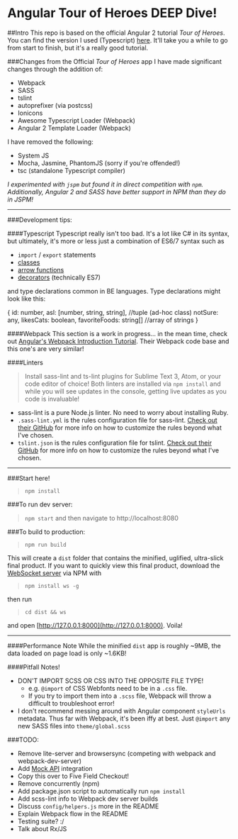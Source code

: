 # Angular Tour of Heroes DEEP Dive!

##Intro
This repo is based on the official Angular 2 tutorial _Tour of Heroes_. You can find the version I used (Typescript) [here](https://angular.io/docs/ts/latest/tutorial/). It'll take you a while to go from start to finish, but it's a really good tutorial.

###Changes from the Official _Tour of Heroes_ app
I have made significant changes through the addition of:
- Webpack
- SASS
- tslint
- autoprefixer (via postcss)
- Ionicons
- Awesome Typescript Loader (Webpack)
- Angular 2 Template Loader (Webpack)

I have removed the following:
- System JS
- Mocha, Jasmine, PhantomJS (sorry if you're offended!)
- tsc (standalone Typescript compiler)

*I experimented with `jspm` but found it in direct competition with `npm`. Additionally, Angular 2 and SASS have better support in NPM than they do in JSPM!*

---

###Development tips:

####Typescript
Typescript really isn't too bad. It's a lot like C# in its syntax, but ultimately, it's more or less just a combination of ES6/7 syntax such as
- `import` / `export` statements
- [classes](https://developer.mozilla.org/en-US/docs/Web/JavaScript/Reference/Classes)
- [arrow functions](https://developer.mozilla.org/en-US/docs/Web/JavaScript/Reference/Functions/Arrow_functions)
- [decorators](https://www.typescriptlang.org/docs/handbook/decorators.html) (technically ES7)

and type declarations common in BE languages. Type declarations might look like this:
>>>
{
	id: number,
	asl: [number, string, string], //tuple (ad-hoc class)
	notSure: any,
	likesCats: boolean,
	favoriteFoods: string[] //array of strings
}
>>>

####Webpack
This section is a work in progress... in the mean time, check out [Angular's Webpack Introduction Tutorial](https://angular.io/docs/ts/latest/guide/webpack.html). Their Webpack code base and this one's are very similar!

####Linters
> Install sass-lint and ts-lint plugins for Sublime Text 3, Atom, or your code editor of choice! Both linters are installed via `npm install` and while you will see updates in the console, getting live updates as you code is invaluable!

- sass-lint is a pure Node.js linter. No need to worry about installing Ruby.
- `.sass-lint.yml` is the rules configuration file for sass-lint. [Check out their GitHub](https://github.com/sasstools/sass-lint) for more info on how to customize the rules beyond what I've chosen.
- `tslint.json` is the rules configuration file for tslint. [Check out their GitHub](https://github.com/palantir/tslint) for more info on how to customize the rules beyond what I've chosen.

---

###Start here!
> `npm install`

###To run dev server:
> `npm start` and then navigate to http://localhost:8080

###To build to production:
> `npm run build`

This will create a `dist` folder that contains the minified, uglified, ultra-slick final product. If you want to quickly view this final product, download the [WebSocket server](https://www.npmjs.com/package/ws) via NPM with

> `npm install ws -g`

then run

> `cd dist && ws`

and open [http://127.0.0.1:8000](http://127.0.0.1:8000). Voila!

---

####Performance Note
While the minified `dist` app is roughly ~9MB, the data loaded on page load is only ~1.6KB!

####Pitfall Notes!
- DON'T IMPORT SCSS OR CSS INTO THE OPPOSITE FILE TYPE!
	- e.g. `@import` of CSS Webfonts need to be in a `.css` file.
	- If you try to import them into a `.scss` file, Webpack will throw a difficult to troubleshoot error!
- I don't recommend messing around with Angular component `styleUrls` metadata. Thus far with Webpack, it's been iffy at best. Just `@import` any new SASS files into `theme/global.scss`

###TODO:
- Remove lite-server and browsersync (competing with webpack and webpack-dev-server)
- Add [Mock API](http://www.mockapi.io/) integration
- Copy this over to Five Field Checkout!
- Remove concurrently (npm)
- Add package.json script to automatically run `npm install`
- Add scss-lint info to Webpack dev server builds
- Discuss `config/helpers.js` more in the README
- Explain Webpack flow in the README
- Testing suite? :/
- Talk about Rx/JS
